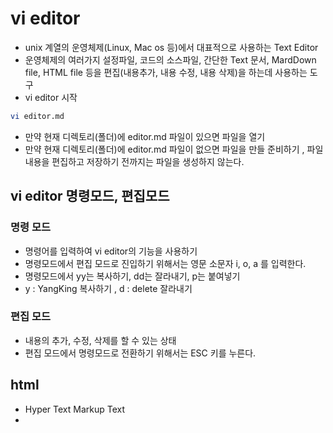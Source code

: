 # vi editor
- unix 계열의 운영체제(Linux, Mac os 등)에서 대표적으로 사용하는 Text Editor
- 운영체제의 여러가지 설정파일, 코드의 소스파일, 간단한 Text 문서, MardDown file, HTML file 등을 편집(내용추가, 내용 수정, 내용 삭제)을 하는데 사용하는 도구
- vi editor 시작
```bash
vi editor.md
```
- 만약 현재 디렉토리(폴더)에 editor.md 파일이 있으면 파일을 열기
- 만약 현재 디렉토리(폴더)에 editor.md 파일이 없으면 파일을 만들 준비하기 , 파일 내용을 편집하고 저장하기 전까지는 파일을 생성하지 않는다.

## vi editor 명령모드, 편집모드

### 명령 모드
- 명령어를 입력하여 vi editor의 기능을 사용하기
- 명령모드에서 편집 모드로 진입하기 위해서는 영문 소문자 i, o, a 를 입력한다.
- 명령모드에서 yy는 복사하기, dd는 잘라내기, p는 붙여넣기
- y : YangKing 복사하기 , d : delete 잘라내기 

### 편집 모드
- 내용의 추가, 수정, 삭제를 할 수 있는 상태
- 편집 모드에서 명령모드로 전환하기 위해서는 ESC 키를 누른다.

## html
- Hyper Text Markup Text
- 










